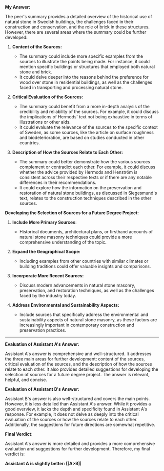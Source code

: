 
**My Answer:**

The peer's summary provides a detailed overview of the historical use of natural stone in Swedish buildings, the challenges faced in their construction and conservation, and the role of brick in these structures. However, there are several areas where the summary could be further developed:

1. **Content of the Sources:**
   - The summary could include more specific examples from the sources to illustrate the points being made. For instance, it could mention specific buildings or structures that employed both natural stone and brick.
   - It could delve deeper into the reasons behind the preference for wood over stone in residential buildings, as well as the challenges faced in transporting and processing natural stone.

2. **Critical Evaluation of the Sources:**
   - The summary could benefit from a more in-depth analysis of the credibility and reliability of the sources. For example, it could discuss the implications of Hermods' text not being exhaustive in terms of illustrations or other aids.
   - It could evaluate the relevance of the sources to the specific context of Sweden, as some sources, like the article on surface roughness and biodeterioration, are based on studies conducted in other countries.

3. **Description of How the Sources Relate to Each Other:**
   - The summary could better demonstrate how the various sources complement or contradict each other. For example, it could discuss whether the advice provided by Hermods and Henström is consistent across their respective texts or if there are any notable differences in their recommendations.
   - It could explore how the information on the preservation and restoration of natural stone buildings, as discussed in Siegesmund's text, relates to the construction techniques described in the other sources.

**Developing the Selection of Sources for a Future Degree Project:**
1. **Include More Primary Sources:**
   - Historical documents, architectural plans, or firsthand accounts of natural stone masonry techniques could provide a more comprehensive understanding of the topic.

2. **Expand the Geographical Scope:**
   - Including examples from other countries with similar climates or building traditions could offer valuable insights and comparisons.

3. **Incorporate More Recent Sources:**
   - Discuss modern advancements in natural stone masonry, preservation, and restoration techniques, as well as the challenges faced by the industry today.

4. **Address Environmental and Sustainability Aspects:**
   - Include sources that specifically address the environmental and sustainability aspects of natural stone masonry, as these factors are increasingly important in contemporary construction and preservation practices.

---

**Evaluation of Assistant A's Answer:**

Assistant A's answer is comprehensive and well-structured. It addresses the three main areas for further development: content of the sources, critical evaluation of the sources, and the description of how the sources relate to each other. It also provides detailed suggestions for developing the selection of sources for a future degree project. The answer is relevant, helpful, and concise.

**Evaluation of Assistant B's Answer:**

Assistant B's answer is also well-structured and covers the main points. However, it is less detailed than Assistant A's answer. While it provides a good overview, it lacks the depth and specificity found in Assistant A's response. For example, it does not delve as deeply into the critical evaluation of the sources or how the sources relate to each other. Additionally, the suggestions for future directions are somewhat repetitive.

**Final Verdict:**

Assistant A's answer is more detailed and provides a more comprehensive evaluation and suggestions for further development. Therefore, my final verdict is:

**Assistant A is slightly better: [[A>B]]**